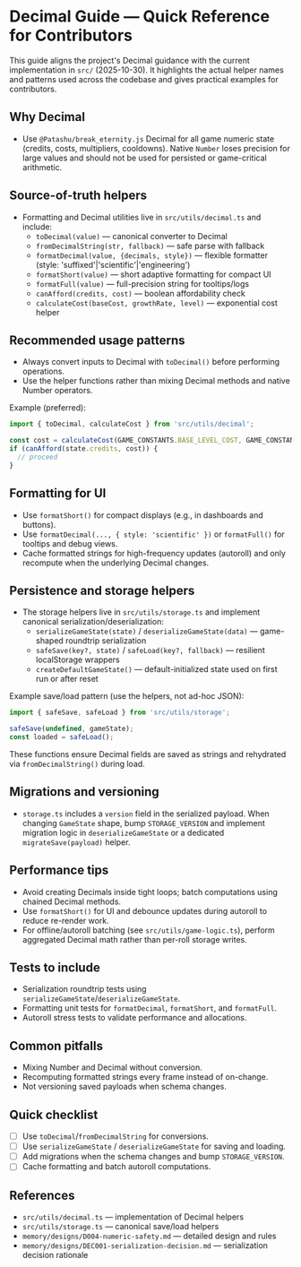 # Decimal Guide — Quick Reference for Contributors

This guide aligns the project's Decimal guidance with the current implementation in `src/` (2025-10-30). It highlights the actual helper names and patterns used across the codebase and gives practical examples for contributors.

## Why Decimal

- Use `@Patashu/break_eternity.js` Decimal for all game numeric state (credits, costs, multipliers, cooldowns). Native `Number` loses precision for large values and should not be used for persisted or game-critical arithmetic.

## Source-of-truth helpers

- Formatting and Decimal utilities live in `src/utils/decimal.ts` and include:
  - `toDecimal(value)` — canonical converter to Decimal
  - `fromDecimalString(str, fallback)` — safe parse with fallback
  - `formatDecimal(value, {decimals, style})` — flexible formatter (style: 'suffixed'|'scientific'|'engineering')
  - `formatShort(value)` — short adaptive formatting for compact UI
  - `formatFull(value)` — full-precision string for tooltips/logs
  - `canAfford(credits, cost)` — boolean affordability check
  - `calculateCost(baseCost, growthRate, level)` — exponential cost helper

## Recommended usage patterns

- Always convert inputs to Decimal with `toDecimal()` before performing operations.
- Use the helper functions rather than mixing Decimal methods and native Number operators.

Example (preferred):

```ts
import { toDecimal, calculateCost } from 'src/utils/decimal';

const cost = calculateCost(GAME_CONSTANTS.BASE_LEVEL_COST, GAME_CONSTANTS.LEVEL_COST_GROWTH, currentLevel);
if (canAfford(state.credits, cost)) {
  // proceed
}
```

## Formatting for UI

- Use `formatShort()` for compact displays (e.g., in dashboards and buttons).
- Use `formatDecimal(..., { style: 'scientific' })` or `formatFull()` for tooltips and debug views.
- Cache formatted strings for high-frequency updates (autoroll) and only recompute when the underlying Decimal changes.

## Persistence and storage helpers

- The storage helpers live in `src/utils/storage.ts` and implement canonical serialization/deserialization:
  - `serializeGameState(state)` / `deserializeGameState(data)` — game-shaped roundtrip serialization
  - `safeSave(key?, state)` / `safeLoad(key?, fallback)` — resilient localStorage wrappers
  - `createDefaultGameState()` — default-initialized state used on first run or after reset

Example save/load pattern (use the helpers, not ad-hoc JSON):

```ts
import { safeSave, safeLoad } from 'src/utils/storage';

safeSave(undefined, gameState);
const loaded = safeLoad();
```

These functions ensure Decimal fields are saved as strings and rehydrated via `fromDecimalString()` during load.

## Migrations and versioning

- `storage.ts` includes a `version` field in the serialized payload. When changing `GameState` shape, bump `STORAGE_VERSION` and implement migration logic in `deserializeGameState` or a dedicated `migrateSave(payload)` helper.

## Performance tips

- Avoid creating Decimals inside tight loops; batch computations using chained Decimal methods.
- Use `formatShort()` for UI and debounce updates during autoroll to reduce re-render work.
- For offline/autoroll batching (see `src/utils/game-logic.ts`), perform aggregated Decimal math rather than per-roll storage writes.

## Tests to include

- Serialization roundtrip tests using `serializeGameState`/`deserializeGameState`.
- Formatting unit tests for `formatDecimal`, `formatShort`, and `formatFull`.
- Autoroll stress tests to validate performance and allocations.

## Common pitfalls

- Mixing Number and Decimal without conversion.
- Recomputing formatted strings every frame instead of on-change.
- Not versioning saved payloads when schema changes.

## Quick checklist

- [ ] Use `toDecimal`/`fromDecimalString` for conversions.
- [ ] Use `serializeGameState` / `deserializeGameState` for saving and loading.
- [ ] Add migrations when the schema changes and bump `STORAGE_VERSION`.
- [ ] Cache formatting and batch autoroll computations.

## References

- `src/utils/decimal.ts` — implementation of Decimal helpers
- `src/utils/storage.ts` — canonical save/load helpers
- `memory/designs/D004-numeric-safety.md` — detailed design and rules
- `memory/designs/DEC001-serialization-decision.md` — serialization decision rationale
